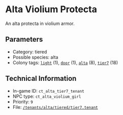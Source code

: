 # Alta Violium Protecta

An alta protecta in violium armor.

## Parameters

- Category: tiered
- Possible species: alta
- Colony tags: [`light`](https://ceterai.github.io/MyEnternia/Wiki/Tags/Light) (1), [`door`](https://ceterai.github.io/MyEnternia/Wiki/Tags/Door) (1), [`alta`](https://ceterai.github.io/MyEnternia/Wiki/Tags/Alta) (8), [`tier7`](https://ceterai.github.io/MyEnternia/Wiki/Tags/Tier7) (18)

## Technical Information

- In-game ID: `ct_alta_tier7_tenant`
- NPC type: `ct_alta_violium_girl`
- Priority: `9`
- File: [`/tenants/alta/tiered/tier7.tenant`](https://github.com/Ceterai/Enternia/blob/main/tenants/alta/tiered/tier7.tenant)
